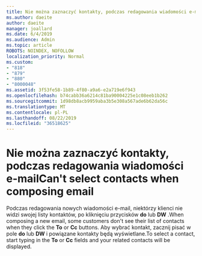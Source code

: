 ```yaml
---
title: Nie można zaznaczyć kontakty, podczas redagowania wiadomości e-mail w Hotmail
ms.author: daeite
author: daeite
manager: joallard
ms.date: 6/4/2019
ms.audience: Admin
ms.topic: article
ROBOTS: NOINDEX, NOFOLLOW
localization_priority: Normal
ms.custom:
- "818"
- "879"
- "880"
- "8000048"
ms.assetid: 3f53fe58-1b89-4f80-a9a6-e2a719e6f943
ms.openlocfilehash: b74cabb36a6214c81ba90004225e1c08eeb1b262
ms.sourcegitcommit: 1d98db8acb9959aba3b5e308a567ade6b62da56c
ms.translationtype: MT
ms.contentlocale: pl-PL
ms.lasthandoff: 08/22/2019
ms.locfileid: "36518625"
---
```

# <a name="cant-select-contacts-when-composing-email"></a><span data-ttu-id="22fa2-102">Nie można zaznaczyć kontakty, podczas redagowania wiadomości e-mail</span><span class="sxs-lookup"><span data-stu-id="22fa2-102">Can't select contacts when composing email</span></span>

<span data-ttu-id="22fa2-103">Podczas redagowania nowych wiadomości e-mail, niektórzy klienci nie widzi swojej listy kontaktów, po kliknięciu przycisków **do** lub **DW** .</span><span class="sxs-lookup"><span data-stu-id="22fa2-103">When composing a new email, some customers don't see their list of contacts when they click the **To** or **Cc** buttons.</span></span> <span data-ttu-id="22fa2-104">Aby wybrać kontakt, zacznij pisać w pole **do** lub **DW** i powiązane kontakty będą wyświetlane.</span><span class="sxs-lookup"><span data-stu-id="22fa2-104">To select a contact, start typing in the **To** or **Cc** fields and your related contacts will be displayed.</span></span>
